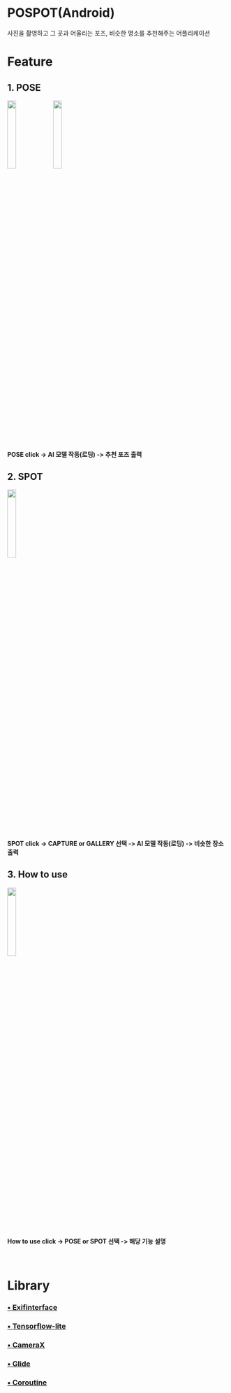 # POSPOT(Android)

사진을 촬영하고 그 곳과 어울리는 포즈, 비슷한 명소를 추천해주는 어플리케이션

# Feature
## 1. POSE 
<img width="20%" src ="https://user-images.githubusercontent.com/81103357/153551106-3f8187dd-e0d9-4b95-ac6d-f5386e9f0700.gif"/> <img width="20%" src ="https://user-images.githubusercontent.com/81103357/153551108-44d0dc08-9b15-44b4-8b78-0a62eb8aaaea.gif"/>
#### POSE click -> AI 모델 작동(로딩) -> 추천 포즈 출력

## 2. SPOT 
<img width="20%" src ="https://user-images.githubusercontent.com/81103357/153548625-3c8c3aff-db0f-4e4f-87f6-d6f15ece1679.gif"/>

#### SPOT click -> CAPTURE or GALLERY 선택 -> AI 모델 작동(로딩) -> 비슷한 장소 출력

## 3. How to use 
<img width="20%" src ="https://user-images.githubusercontent.com/81103357/153551109-5f089e1f-97af-485c-b96e-0037be2ab501.gif"/>

#### How to use click -> POSE or SPOT 선택 -> 해당 기능 설명

<br/>

# Library

### [• Exifinterface](https://developer.android.com/jetpack/androidx/releases/exifinterface?hl=ko)
### [• Tensorflow-lite](https://www.tensorflow.org/lite/guide/android)
### [• CameraX](https://developer.android.com/jetpack/androidx/releases/camera?hl=ko)
### [• Glide](https://github.com/bumptech/glide)
### [• Coroutine](https://developer.android.com/kotlin/coroutines?hl=ko)

